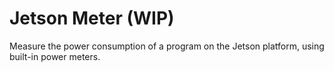 # Jetson Meter (WIP)

Measure the power consumption of a program on the Jetson platform, using built-in power meters.

